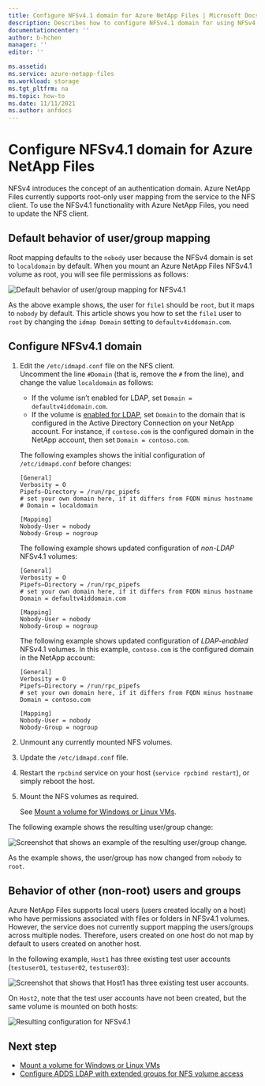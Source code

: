 ```yaml
---
title: Configure NFSv4.1 domain for Azure NetApp Files | Microsoft Docs
description: Describes how to configure NFSv4.1 domain for using NFSv4.1 with Azure NetApp Files.
documentationcenter: ''
author: b-hchen
manager: ''
editor: ''

ms.assetid:
ms.service: azure-netapp-files
ms.workload: storage
ms.tgt_pltfrm: na
ms.topic: how-to
ms.date: 11/11/2021
ms.author: anfdocs
---
```

# Configure NFSv4.1 domain for Azure NetApp Files

NFSv4 introduces the concept of an authentication domain. Azure NetApp Files currently supports root-only user mapping from the service to the NFS client. To use the NFSv4.1 functionality with Azure NetApp Files, you need to update the NFS client.

## Default behavior of user/group mapping

Root mapping defaults to the `nobody` user because the NFSv4 domain is set to `localdomain` by default. When you mount an Azure NetApp Files NFSv4.1 volume as root, you will see file permissions as follows:  

![Default behavior of user/group mapping for NFSv4.1](../media/azure-netapp-files/azure-netapp-files-nfsv41-default-behavior-user-group-mapping.png)

As the above example shows, the user for `file1` should be `root`, but it maps to `nobody` by default.  This article shows you how to set the `file1` user to `root` by changing the `idmap Domain` setting to `defaultv4iddomain.com`.  

## Configure NFSv4.1 domain  

1. Edit the `/etc/idmapd.conf` file on the NFS client.   
    Uncomment the line `#Domain` (that is, remove the `#` from the line), and change the value `localdomain` as follows:

    * If the volume isn’t enabled for LDAP, set `Domain = defaultv4iddomain.com`.
    * If the volume is [enabled for LDAP](configure-ldap-extended-groups.md), set `Domain` to the domain that is configured in the Active Directory Connection on your NetApp account.
        For instance, if `contoso.com` is the configured domain in the NetApp account, then set `Domain = contoso.com`.

    The following examples shows the initial configuration of `/etc/idmapd.conf` before changes:

    ```
    [General]
    Verbosity = O 
    Pipefs—Directory = /run/rpc_pipefs 
    # set your own domain here, if it differs from FQDN minus hostname 
    # Domain = localdomain 
     
    [Mapping] 
    Nobody-User = nobody 
    Nobody-Group = nogroup 
    ```

    The following example shows updated configuration of *non-LDAP* NFSv4.1 volumes:

    ```
    [General]
    Verbosity = O 
    Pipefs—Directory = /run/rpc_pipefs 
    # set your own domain here, if it differs from FQDN minus hostname 
    Domain = defaultv4iddomain.com 
 
    [Mapping] 
    Nobody-User = nobody 
    Nobody-Group = nogroup 
    ```

    The following example shows updated configuration of *LDAP-enabled* NFSv4.1 volumes. In this example, `contoso.com` is the configured domain in the NetApp account:

    ```
    [General]
    Verbosity = O 
    Pipefs—Directory = /run/rpc_pipefs 
    # set your own domain here, if it differs from FQDN minus hostname 
    Domain = contoso.com
    
    [Mapping] 
    Nobody-User = nobody 
    Nobody-Group = nogroup 
    ```

2. Unmount any currently mounted NFS volumes.
3. Update the `/etc/idmapd.conf` file.
4. Restart the `rpcbind` service on your host (`service rpcbind restart`), or simply reboot the host.
5. Mount the NFS volumes as required.   

    See [Mount a volume for Windows or Linux VMs](azure-netapp-files-mount-unmount-volumes-for-virtual-machines.md). 

The following example shows the resulting user/group change: 

![Screenshot that shows an example of the resulting user/group change.](../media/azure-netapp-files/azure-netapp-files-nfsv41-resulting-config.png)

As the example shows, the user/group has now changed from `nobody` to `root`.

## Behavior of other (non-root) users and groups

Azure NetApp Files supports local users (users created locally on a host) who have permissions associated with files or folders in NFSv4.1 volumes. However, the service does not currently support mapping the users/groups across multiple nodes. Therefore, users created on one host do not map by default to users created on another host. 

In the following example, `Host1` has three existing test user accounts (`testuser01`, `testuser02`, `testuser03`): 

![Screenshot that shows that Host1 has three existing test user accounts.](../media/azure-netapp-files/azure-netapp-files-nfsv41-host1-users.png)

On `Host2`, note that the test user accounts have not been created, but the same volume is mounted on both hosts:

![Resulting configuration for NFSv4.1](../media/azure-netapp-files/azure-netapp-files-nfsv41-host2-users.png)

## Next step 

* [Mount a volume for Windows or Linux VMs](azure-netapp-files-mount-unmount-volumes-for-virtual-machines.md)
* [Configure ADDS LDAP with extended groups for NFS volume access](configure-ldap-extended-groups.md)


